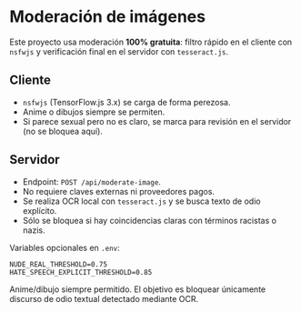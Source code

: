 # Moderación de imágenes

Este proyecto usa moderación **100% gratuita**: filtro rápido en el cliente con `nsfwjs` y verificación final en el servidor con `tesseract.js`.

## Cliente
- `nsfwjs` (TensorFlow.js 3.x) se carga de forma perezosa.
- Anime o dibujos siempre se permiten.
- Si parece sexual pero no es claro, se marca para revisión en el servidor (no se bloquea aquí).

## Servidor
- Endpoint: `POST /api/moderate-image`.
- No requiere claves externas ni proveedores pagos.
- Se realiza OCR local con `tesseract.js` y se busca texto de odio explícito.
- Sólo se bloquea si hay coincidencias claras con términos racistas o nazis.

Variables opcionales en `.env`:

```
NUDE_REAL_THRESHOLD=0.75
HATE_SPEECH_EXPLICIT_THRESHOLD=0.85
```

Anime/dibujo siempre permitido. El objetivo es bloquear únicamente discurso de odio textual detectado mediante OCR.
